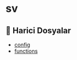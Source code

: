 # sv

<!--Index-->

## 📂 Harici Dosyalar

- [config](./config)
- [functions](./functions)

<!--Index-->

